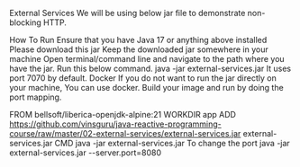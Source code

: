 External Services
We will be using below jar file to demonstrate non-blocking HTTP.

How To Run
Ensure that you have Java 17 or anything above installed
Please download this jar
Keep the downloaded jar somewhere in your machine
Open terminal/command line and navigate to the path where you have the jar.
Run this below command.
java -jar external-services.jar
It uses port 7070 by default.
Docker
If you do not want to run the jar directly on your machine, You can use docker. Build your image and run by doing the port mapping.

FROM bellsoft/liberica-openjdk-alpine:21
WORKDIR app
ADD https://github.com/vinsguru/java-reactive-programming-course/raw/master/02-external-services/external-services.jar external-services.jar
CMD java -jar external-services.jar
To change the port
java -jar external-services.jar --server.port=8080
